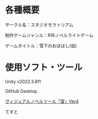 # 各種概要
サークル名：スタジオモラトリアム

制作ゲームジャンル：R18ノベルライトゲーム 

ゲームタイトル：雪下のおぼほし(仮)

# 使用ソフト・ツール
Unity v2022.3.6f1

GitHub Desktop

[ヴィジュアルノベルツール「宴」Ver4](https://madnesslabo.booth.pm/items/5294615)

てすと
